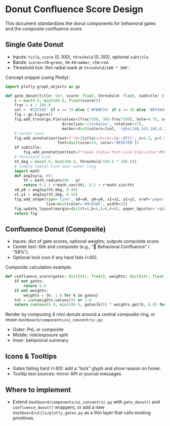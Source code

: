 # Donut Confluence Score Design

This document standardizes the donut components for behavioral gates and the composite confluence score.

## Single Gate Donut

- Inputs: `title`, `score` (0..100), `threshold` (0..100), optional `subtitle`.
- Bands: `score>=70→green`, `50–69→amber`, `<50→red`.
- Threshold tick: thin radial mark at `threshold/100 * 360°`.

Concept snippet (using Plotly):

```python
import plotly.graph_objects as go

def gate_donut(title: str, score: float, threshold: float, subtitle: str | None = None) -> go.Figure:
    s = max(0.0, min(100.0, float(score)))
    frac = s / 100.0
    col = '#22C55E' if s >= 70 else ('#FBBF24' if s >= 50 else '#EF4444')
    fig = go.Figure()
    fig.add_trace(go.Pie(values=[frac*360, 360-frac*360], hole=0.75, sort=False,
                         direction='clockwise', rotation=270,
                         marker=dict(colors=[col, 'rgba(148,163,184,0.28)']), textinfo='none', showlegend=False))
    # center text
    fig.add_annotation(text=f"<b>{title}</b><br>{s:.0f}%", x=0.5, y=0.55, showarrow=False,
                       font=dict(size=14, color='#E5E7EB'))
    if subtitle:
        fig.add_annotation(text=f"<span style='font-size:11px;color:#9CA3AF'>{subtitle}</span>", x=0.5, y=0.40, showarrow=False)
    # threshold tick
    th_deg = max(0.0, min(360.0, threshold/100.0 * 360.0))
    # simple radial tick near outer ring
    import math
    def ang2xy(a, r):
        th = math.radians(90 - a)
        return 0.5 + r*math.cos(th), 0.5 + r*math.sin(th)
    x0,y0 = ang2xy(th_deg, 0.48)
    x1,y1 = ang2xy(th_deg, 0.50)
    fig.add_shape(type='line', x0=x0, y0=y0, x1=x1, y1=y1, xref='paper', yref='paper',
                  line=dict(color='#9CA3AF', width=2))
    fig.update_layout(margin=dict(t=6,b=6,l=6,r=6), paper_bgcolor='rgba(0,0,0,0)', plot_bgcolor='rgba(0,0,0,0)')
    return fig
```

## Confluence Donut (Composite)

- Inputs: dict of gate scores, optional weights; outputs composite score.
- Center text: title and composite (e.g., “🧭 Behavioral Confluence” / “58%”).
- Optional lock icon if any hard fails (<40).

Composite calculation example:

```python
def confluence_score(gates: dict[str, float], weights: dict[str, float] | None = None) -> float:
    if not gates:
        return 0.0
    if not weights:
        weights = {k: 1.0 for k in gates}
    tot = sum(weights.values()) or 1.0
    return sum(max(0.0, min(100.0, gates[k])) * weights.get(k, 0.0) for k in gates) / tot
```

Render by composing 4 mini donuts around a central composite ring, or reuse `dashboard/components/ui_concentric.py`:
- Outer: PnL or composite
- Middle: risk/exposure split
- Inner: behavioral summary

## Icons & Tooltips

- Gates failing hard (<40): add a “lock” glyph and show reason on hover.
- Tooltip text sources: mirror API or journal messages.

## Where to implement

- Extend `dashboard/components/ui_concentric.py` with `gate_donut()` and `confluence_donut()` wrappers, or add a new `dashboard/utils/plotly_gates.py` as a thin layer that calls existing primitives.

